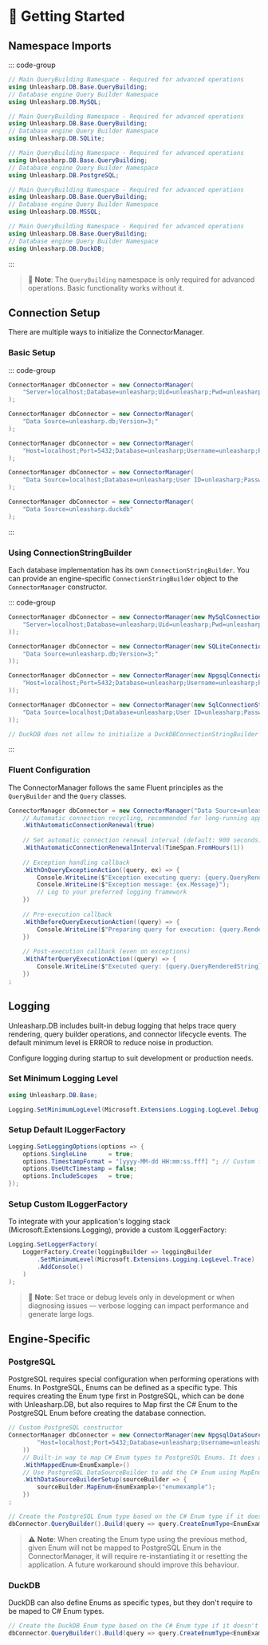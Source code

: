 ﻿---
outline: deep
---

# 🚀 Getting Started

## Namespace Imports

::: code-group
```csharp [MySQL]
// Main QueryBuilding Namespace - Required for advanced operations
using Unleasharp.DB.Base.QueryBuilding;
// Database engine Query Builder Namespace
using Unleasharp.DB.MySQL;
```

```csharp [SQLite]
// Main QueryBuilding Namespace - Required for advanced operations
using Unleasharp.DB.Base.QueryBuilding;
// Database engine Query Builder Namespace
using Unleasharp.DB.SQLite;
```

```csharp [PostgreSQL]
// Main QueryBuilding Namespace - Required for advanced operations
using Unleasharp.DB.Base.QueryBuilding;
// Database engine Query Builder Namespace
using Unleasharp.DB.PostgreSQL;
```

```csharp [MSSQL]
// Main QueryBuilding Namespace - Required for advanced operations
using Unleasharp.DB.Base.QueryBuilding;
// Database engine Query Builder Namespace
using Unleasharp.DB.MSSQL;
```

```csharp [DuckDB]
// Main QueryBuilding Namespace - Required for advanced operations
using Unleasharp.DB.Base.QueryBuilding;
// Database engine Query Builder Namespace
using Unleasharp.DB.DuckDB;
```
:::

> 📝 **Note**: The `QueryBuilding` namespace is only required for advanced operations. Basic functionality works without it.

## Connection Setup

There are multiple ways to initialize the ConnectorManager.

### Basic Setup

::: code-group
```csharp [MySQL]
ConnectorManager dbConnector = new ConnectorManager(
    "Server=localhost;Database=unleasharp;Uid=unleasharp;Pwd=unleasharp;"
);
```

```csharp [SQLite]
ConnectorManager dbConnector = new ConnectorManager(
    "Data Source=unleasharp.db;Version=3;"
);
```

```csharp [PostgreSQL]
ConnectorManager dbConnector = new ConnectorManager(
    "Host=localhost;Port=5432;Database=unleasharp;Username=unleasharp;Password=unleasharp;"
);
```

```csharp [MSSQL]
ConnectorManager dbConnector = new ConnectorManager(
    "Data Source=localhost;Database=unleasharp;User ID=unleasharp;Password=unleasharp;Integrated Security=false;Encrypt=True;TrustServerCertificate=True"
);
```

```csharp [DuckDB]
ConnectorManager dbConnector = new ConnectorManager(
    "Data Source=unleasharp.duckdb"
);
```
:::

### Using ConnectionStringBuilder

Each database implementation has its own `ConnectionStringBuilder`. You can provide an engine-specific `ConnectionStringBuilder` object to the `ConnectorManager` constructor.

::: code-group
```csharp [MySQL]
ConnectorManager dbConnector = new ConnectorManager(new MySqlConnectionStringBuilder(
    "Server=localhost;Database=unleasharp;Uid=unleasharp;Pwd=unleasharp;"
));
```

```csharp [SQLite]
ConnectorManager dbConnector = new ConnectorManager(new SQLiteConnectionStringBuilder(
    "Data Source=unleasharp.db;Version=3;"
));
```

```csharp [PostgreSQL]
ConnectorManager dbConnector = new ConnectorManager(new NpgsqlConnectionStringBuilder(
    "Host=localhost;Port=5432;Database=unleasharp;Username=unleasharp;Password=unleasharp;"
));
```

```csharp [MSSQL]
ConnectorManager dbConnector = new ConnectorManager(new SqlConnectionStringBuilder(
    "Data Source=localhost;Database=unleasharp;User ID=unleasharp;Password=unleasharp;Integrated Security=false;Encrypt=True;TrustServerCertificate=True"
));
```

```csharp [DuckDB]
// DuckDB does not allow to initialize a DuckDBConnectionStringBuilder with a Connection String
```
:::

### Fluent Configuration

The ConnectorManager follows the same Fluent principles as the `QueryBuilder` and the `Query` classes. 

```csharp
ConnectorManager dbConnector = new ConnectorManager("Data Source=unleasharp.db;Version=3;")
    // Automatic connection recycling, recommended for long-running applications (default: true)
    .WithAutomaticConnectionRenewal(true)
    
    // Set automatic connection renewal interval (default: 900 seconds)
    .WithAutomaticConnectionRenewalInterval(TimeSpan.FromHours(1))
    
    // Exception handling callback
    .WithOnQueryExceptionAction((query, ex) => {
        Console.WriteLine($"Exception executing query: {query.QueryRenderedString}");
        Console.WriteLine($"Exception message: {ex.Message}");
        // Log to your preferred logging framework
    })
    
    // Pre-execution callback
    .WithBeforeQueryExecutionAction((query) => {
        Console.WriteLine($"Preparing query for execution: {query.Render()}");
    })
    
    // Post-execution callback (even on exceptions)
    .WithAfterQueryExecutionAction((query) => {
        Console.WriteLine($"Executed query: {query.QueryRenderedString}");
    })
;
```

## Logging

Unleasharp.DB includes built-in debug logging that helps trace query rendering, query builder operations, and connector lifecycle events. The default minimum level is ERROR to reduce noise in production.

Configure logging during startup to suit development or production needs.

### Set Minimum Logging Level
```csharp
using Unleasharp.DB.Base;

Logging.SetMinimumLogLevel(Microsoft.Extensions.Logging.LogLevel.Debug);
```

### Setup Default ILoggerFactory
```csharp
Logging.SetLoggingOptions(options => {
    options.SingleLine      = true;
    options.TimestampFormat = "[yyyy-MM-dd HH:mm:ss.fff] "; // Custom format
    options.UseUtcTimestamp = false;
    options.IncludeScopes   = true;
});
```

### Setup Custom ILoggerFactory
To integrate with your application's logging stack (Microsoft.Extensions.Logging), provide a custom ILoggerFactory:

```csharp
Logging.SetLoggerFactory(
    LoggerFactory.Create(loggingBuilder => loggingBuilder
        .SetMinimumLevel(Microsoft.Extensions.Logging.LogLevel.Trace)
        .AddConsole()
    )
);

```

> 📝 **Note**: Set trace or debug levels only in development or when diagnosing issues — verbose logging can impact performance and generate large logs.

## Engine-Specific

### PostgreSQL

PostgreSQL requires special configuration when performing operations with Enums. In PostgreSQL, Enums can be defined as a specific type. This requires creating the Enum type first in PostgreSQL, which can be done with Unleasharp.DB, but also requires to Map first the C# Enum to the PostgreSQL Enum before creating the database connection.

```csharp
// Custom PostgreSQL constructor
ConnectorManager dbConnector = new ConnectorManager(new NpgsqlDataSourceBuilder(
        "Host=localhost;Port=5432;Database=unleasharp;Username=unleasharp;Password=unleasharp;Include Error Detail=true"
    ))
    // Built-in way to map C# Enum types to PostgreSQL Enums. It does automatically name the Enum the same way as the C# Enum, but lowercase
    .WithMappedEnum<EnumExample>()
    // Use PostgreSQL DataSourceBuilder to add the C# Enum using MapEnum<T>()
    .WithDataSourceBuilderSetup(sourceBuilder => {
        sourceBuilder.MapEnum<EnumExample>("enumexample");
    })
;

// Create the PostgreSQL Enum type based on the C# Enum type if it doesn't exist already
dbConnector.QueryBuilder().Build(query => query.CreateEnumType<EnumExample>()).Execute();
```
> ⚠️ **Note**: When creating the Enum type using the previous method, given Enum will not be mapped to PostgreSQL Enum in the ConnectorManager, it will require re-instantiating it or resetting the application. A future workaround should improve this behaviour.

### DuckDB

DuckDB can also define Enums as specific types, but they don't require to be maped to C# Enum types.

```csharp
// Create the DuckDB Enum type based on the C# Enum type if it doesn't exist already
dbConnector.QueryBuilder().Build(query => query.CreateEnumType<EnumExample>()).Execute();
```
